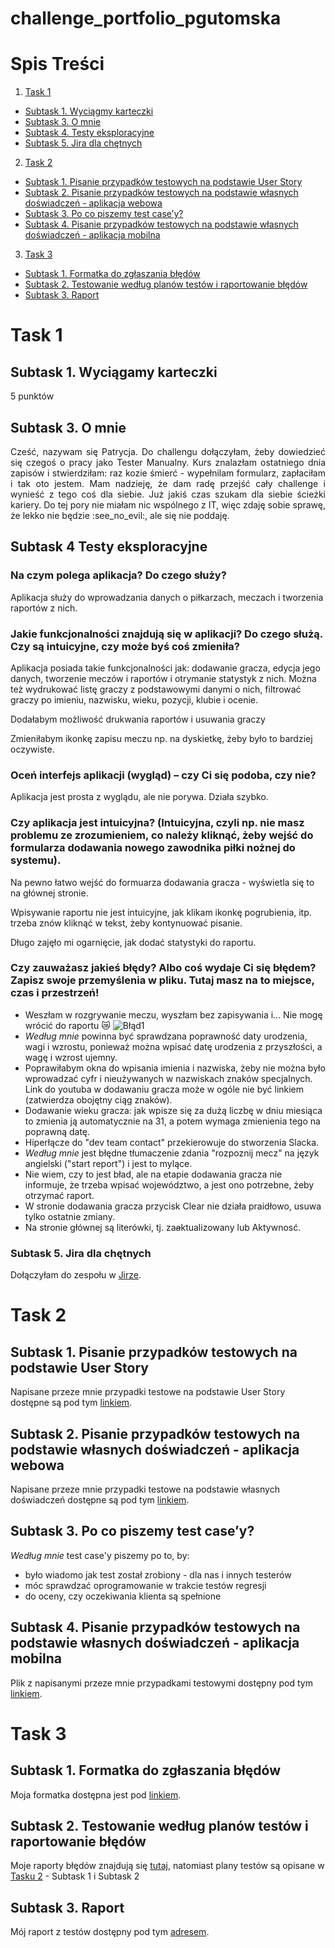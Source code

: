 # challenge_portfolio_pgutomska

# Spis Treści


1. [Task 1](#task-1)
* [Subtask 1. Wyciągmy karteczki](#subtask-1-wyciągamy-karteczki)
* [Subtask 3. O mnie](#subtask-3-o-mnie)
* [Subtask 4. Testy eksploracyjne](#subtask-4-testy-eksploracyjne)
* [Subtask 5. Jira dla chętnych](#subtask-5-jira-dla-chętnych)
2. [Task 2](#task-2)
* [Subtask 1. Pisanie przypadków testowych na podstawie User Story](#subtask-1-pisanie-przypadków-testowych-na-podstawie-user-story)
* [Subtask 2. Pisanie przypadków testowych na podstawie własnych doświadczeń - aplikacja webowa](#subtask-2-pisanie-przypadków-testowych-na-podstawie-własnych-doświadczeń---aplikacja-webowa)
* [Subtask 3. Po co piszemy test case’y?](#subtask-3-po-co-piszemy-test-casey)
* [Subtask 4. Pisanie przypadków testowych na podstawie własnych doświadczeń - aplikacja mobilna](#subtask-4-pisanie-przypadków-testowych-na-podstawie-własnych-doświadczeń---aplikacja-mobilna)
3. [Task 3](#task-3)
* [Subtask 1. Formatka do zgłaszania błędów](#subtask-1-formatka-do-zgłaszania-błędów)
* [Subtask 2. Testowanie według planów testów i raportowanie błędów](#subtask-2-testowanie-według-planów-testów-i-raportowanie-błędów)
* [Subtask 3. Raport](#subtask-3-raport)

# Task 1
 
## Subtask 1. Wyciągamy karteczki
  
5 punktów
  
## Subtask 3. O mnie
  
<p align="justify">
Cześć, nazywam się Patrycja. Do challengu dołączyłam, żeby dowiedzieć się czegoś o pracy jako Tester Manualny. Kurs znalazłam ostatniego dnia zapisów i stwierdziłam: raz kozie śmierć - wypełnilam formularz, zapłaciłam i tak oto jestem. Mam nadzieję, że dam radę przejść cały challenge i wynieść z tego coś dla siebie. Już jakiś czas szukam dla siebie ścieżki kariery. Do tej pory nie miałam nic wspólnego z IT, więc zdaję sobie sprawę, że lekko nie będzie :see_no_evil:, ale się nie poddaję.
</p>
 
## Subtask 4 Testy eksploracyjne

### Na czym polega aplikacja? Do czego służy?
Aplikacja służy do wprowadzania danych o piłkarzach, meczach i tworzenia raportów z nich. 

### Jakie funkcjonalności znajdują się w aplikacji? Do czego służą. Czy są intuicyjne, czy może byś coś zmieniła?

Aplikacja posiada takie funkcjonalności jak: dodawanie gracza, edycja jego danych, tworzenie meczów i raportów i otrymanie statystyk z nich. Można też wydrukować listę graczy z podstawowymi danymi o nich, filtrować graczy po imieniu, nazwisku, wieku, pozycji, klubie i ocenie.

Dodałabym możliwość drukwania raportów i usuwania graczy

Zmieniłabym ikonkę zapisu meczu np. na dyskietkę, żeby było to bardziej oczywiste.

### Oceń interfejs aplikacji (wygląd) – czy Ci się podoba, czy nie?

Aplikacja jest prosta z wyglądu, ale nie porywa. Działa szybko.

### Czy aplikacja jest intuicyjna? (Intuicyjna, czyli np. nie masz problemu ze zrozumieniem, co należy kliknąć, żeby wejść do formularza dodawania nowego zawodnika piłki nożnej do systemu).

Na pewno łatwo wejść do formuarza dodawania gracza - wyświetla się to na głównej stronie.

Wpisywanie raportu nie jest intuicyjne, jak klikam ikonkę pogrubienia, itp. trzeba znów kliknąć w tekst, żeby kontynuować pisanie. 

Długo zajęło mi ogarnięcie, jak dodać statystyki do raportu.

### Czy zauważasz jakieś błędy? Albo coś wydaje Ci się błędem? Zapisz swoje przemyślenia w pliku. Tutaj masz na to miejsce, czas i przestrzeń!

* Weszłam w rozgrywanie meczu, wyszłam bez zapisywania i... Nie mogę wrócić do raportu 😿
![Błąd1](https://i.imgur.com/uHtH7GS.png)
* *Według mnie* powinna być sprawdzana poprawność daty urodzenia, wagi i wzrostu, ponieważ można wpisać datę urodzenia z przyszłości, a wagę i wzrost ujemny.
* Poprawiłabym okna do wpisania imienia i nazwiska, żeby nie można było wprowadzać cyfr i nieużywanych w nazwiskach znaków specjalnych.
Link do youtuba w dodawaniu gracza może w ogóle nie być linkiem (zatwierdza obojętny ciąg znaków).
* Dodawanie wieku gracza: jak wpisze się za dużą liczbę w dniu miesiąca to zmienia ją automatycznie na 31, a potem wymaga zmienienia tego na poprawną datę.
* Hiperłącze do "dev team contact" przekierowuje do stworzenia Slacka.
* *Według mnie* jest błędne tłumaczenie zdania "rozpoznij mecz" na język angielski ("start report") i jest to mylące. 
* Nie wiem, czy to jest bład, ale na etapie dodawania gracza nie informuje, że trzeba wpisać województwo, a jest ono potrzebne, żeby otrzymać raport.
* W stronie dodawania gracza przycisk Clear nie działa praidłowo, usuwa tylko ostatnie zmiany.
* Na stronie głównej są literówki, tj. za~~a~~ktualizowany lub Aktywnosć.

### Subtask 5. Jira dla chętnych

Dołączyłam do zespołu w [Jirze](https://wannai.atlassian.net/jira/software/projects/DIT/boards/2).

# Task 2

## Subtask 1. Pisanie przypadków testowych na podstawie User Story

Napisane przeze mnie przypadki testowe na podstawie User Story dostępne są pod tym [linkiem](https://docs.google.com/document/d/1Nugy81i-qjqrOQDaUlxDpq8gY8DRlNZDSZEQa8Yp7YA/edit?usp=share_link).

## Subtask 2. Pisanie przypadków testowych na podstawie własnych doświadczeń - aplikacja webowa

Napisane przeze mnie przypadki testowe na podstawie własnych doświadczeń dostępne są pod tym [linkiem](https://docs.google.com/document/d/1YRDIOQvrbB-8L77hRTqiGg1yvgKjiYIGKWvk3LYt234/edit).

## Subtask 3. Po co piszemy test case’y?

*Według mnie* test case'y piszemy po to, by:
* było wiadomo jak test został zrobiony - dla nas i innych testerów
* móc sprawdzać oprogramowanie w trakcie testów regresji
* do oceny, czy oczekiwania klienta są spełnione

## Subtask 4. Pisanie przypadków testowych na podstawie własnych doświadczeń - aplikacja mobilna

Plik z napisanymi przeze mnie przypadkami testowymi dostępny pod tym [linkiem](https://docs.google.com/document/d/1hlEo65Lzn8OgfEHM1tB7eEXgob9C85AyI043NdviVSc/edit).

# Task 3

## Subtask 1. Formatka do zgłaszania błędów

Moja formatka dostępna jest pod [linkiem](https://docs.google.com/document/d/1BgqcYjhT6Az-61R7eg9hDAuFmnwa4Z3-LI_eeVeUUbI/edit).

## Subtask 2. Testowanie według planów testów i raportowanie błędów

Moje raporty błędów znajdują się [tutaj](https://docs.google.com/document/d/1EmkNx5qp1kCTks8WTv7mbIuncSpynDsv53T68aa-5_I), natomiast plany testów są opisane w [Tasku 2](#task-2) - Subtask 1 i Subtask 2

## Subtask 3. Raport

Mój raport z testów dostępny pod tym [adresem](https://docs.google.com/document/d/19ihWjwXELDIiIsyVEEKJ_eT4FaK2ZSFzIaj33SLo9h0).
